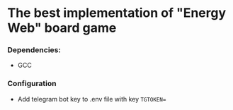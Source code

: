 # The best implementation of "Energy Web" board game


### Dependencies: 
- GCC

### Configuration 
- Add telegram bot key to .env file with key `TGTOKEN=`
